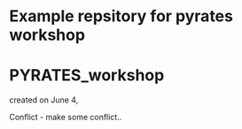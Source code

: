 # Example repsitory for pyrates workshop 

# PYRATES_workshop


created on June 4, 

Conflict - make some conflict..
